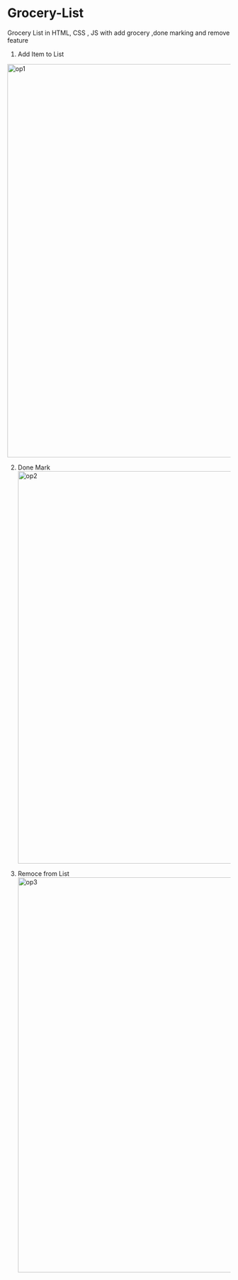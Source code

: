 # Grocery-List
Grocery List in HTML, CSS , JS with add grocery ,done marking and remove feature
1) Add Item to List
<img width="886" alt="op1" src="https://github.com/RohanSakpal/Grocery-List/assets/61617566/225a3ac2-e81f-401b-9111-d32ffdd97e8c">

2) Done Mark
   <img width="884" alt="op2" src="https://github.com/RohanSakpal/Grocery-List/assets/61617566/8393a91c-2201-4c66-9059-d487d748dc16">

3) Remoce from List
   <img width="890" alt="op3" src="https://github.com/RohanSakpal/Grocery-List/assets/61617566/0450c65e-6ea2-4b0e-886f-c70fa153e6ae">
